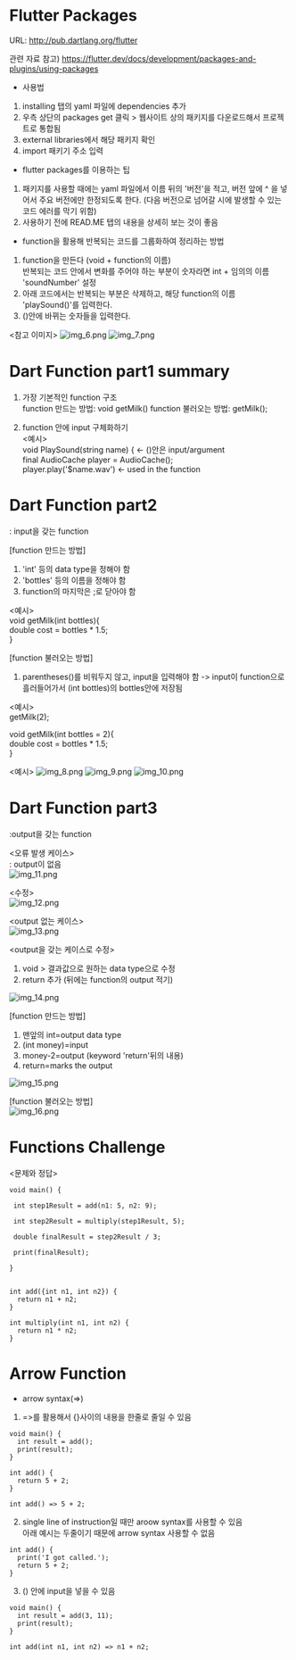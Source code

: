 # Flutter Packages

URL: http://pub.dartlang.org/flutter

관련 자료 참고) https://flutter.dev/docs/development/packages-and-plugins/using-packages

* 사용법
1) installing 탭의 yaml 파일에 dependencies 추가
2) 우측 상단의 packages get 클릭 > 웹사이트 상의 패키지를 다운로드해서 프로젝트로 통합됨
3) external libraries에서 해당 패키지 확인 
4) import 패키기 주소 입력 

* flutter packages를 이용하는 팁
1) 패키지를 사용할 때에는 yaml 파일에서 이름 뒤의 '버전'을 적고, 버전 앞에 ^ 을 넣어서 주요 버전에만 한정되도록 한다.
(다음 버전으로 넘어갈 시에 발생할 수 있는 코드 에러를 막기 위함)
2) 사용하기 전에 READ.ME 탭의 내용을 상세히 보는 것이 좋음

* function을 활용해 반복되는 코드를 그룹화하여 정리하는 방법
1) function을 만든다 (void + function의 이름) </br>
반복되는 코드 안에서 변화를 주어야 하는 부분이 숫자라면 int + 임의의 이름 'soundNumber' 설정 </br>
2) 아래 코드에서는 반복되는 부분은 삭제하고, 해당 function의 이름 'playSound()'를 입력한다.
3) ()안에 바뀌는 숫자들을 입력한다. <br>

<참고 이미지>
![img_6.png](img_6.png)
![img_7.png](img_7.png)

# Dart Function part1 summary
1. 가장 기본적인 function 구조 </br>
function 만드는 방법: void getMilk()
function 불러오는 방법: getMilk();

2. function 안에 input 구체화하기 </br>
<예시> </br>
void PlaySound(string name) { <- ()안은 input/argument </br>
 final AudioCache player = AudioCache(); </br>
 player.play('$name.wav') <- used in the function </br>

# Dart Function part2
: input을 갖는 function 

[function 만드는 방법]
1. 'int' 등의 data type을 정해야 함
2. 'bottles' 등의 이름을 정해야 함
3. function의 마지막은 ;로 닫아야 함

<예시> </br>
void getMilk(int bottles){ </br>
   double cost = bottles * 1.5; </br>
}

[function 불러오는 방법]
1. parentheses()를 비워두지 않고, input을 입력해야 함
-> input이 function으로 흘러들어가서 (int bottles)의 bottles안에 저장됨

<예시> </br>
getMilk(2); 

void getMilk(int bottles = 2){ </br>
double cost = bottles * 1.5; </br>
}

<예시>
![img_8.png](img_8.png)
![img_9.png](img_9.png)
![img_10.png](img_10.png)

# Dart Function part3 
:output을 갖는 function

<오류 발생 케이스></br>
: output이 없음</br>
![img_11.png](img_11.png)

<수정></br>
![img_12.png](img_12.png)

<output 없는 케이스></br>
![img_13.png](img_13.png)

<output을 갖는 케이스로 수정></br>
1) void > 결과값으로 원하는 data type으로 수정
2) return 추가 (뒤에는 function의 output 적기)

![img_14.png](img_14.png)

[function 만드는 방법]
1. 맨앞의 int=output data type
2. (int money)=input
3. money-2=output (keyword 'return'뒤의 내용)
4. return=marks the output 

![img_15.png](img_15.png)

[function 불러오는 방법]</br>
![img_16.png](img_16.png)

# Functions Challenge
<문제와 정답>
```
void main() {
  
 int step1Result = add(n1: 5, n2: 9);
  
 int step2Result = multiply(step1Result, 5);
  
 double finalResult = step2Result / 3;
  
 print(finalResult);
  
}


int add({int n1, int n2}) {
  return n1 + n2;
}

int multiply(int n1, int n2) {
  return n1 * n2;
}
```

# Arrow Function
- arrow syntax(=>) 
1) =>를 활용해서 {}사이의 내용을 한줄로 줄일 수 있음

```
void main() {
  int result = add();
  print(result);
}

int add() {
  return 5 + 2;
}

int add() => 5 + 2;
```
2) single line of instruction일 때만 aroow syntax를 사용할 수 있음 </br>
아래 예시는 두줄이기 때문에 arrow syntax 사용할 수 없음
```
int add() {
  print('I got called.');
  return 5 + 2;
}
```
3) () 안에 input을 넣을 수 있음
```
void main() {
  int result = add(3, 11);
  print(result);
}

int add(int n1, int n2) => n1 + n2;
```